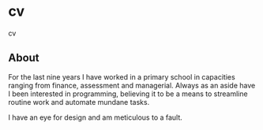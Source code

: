 # cv
cv

## About
For the last nine years I have worked in a primary school in capacities ranging from finance,
assessment and managerial. Always as an aside have I been interested in programming, believing
it to be a means to streamline routine work and automate mundane tasks.

I have an eye for design and am meticulous to a fault.
